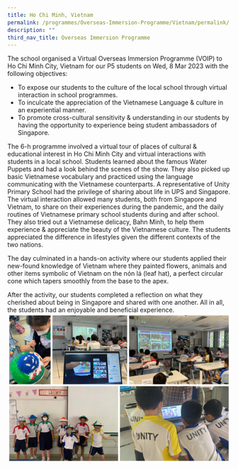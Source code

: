 ```yaml
---
title: Ho Chi Minh, Vietnam
permalink: /programmes/Overseas-Immersion-Programme/Vietnam/permalink/
description: ""
third_nav_title: Overseas Immersion Programme
---
```

The school organised a Virtual Overseas Immersion Programme (VOIP) to Ho Chi Minh City, Vietnam for our P5 students on Wed, 8 Mar 2023 with the following objectives:
* To expose our students to the culture of the local school through virtual interaction in school programmes.
* To inculcate the appreciation of the Vietnamese Language & culture in an experiential manner.
* To promote cross-cultural sensitivity & understanding in our students by having the opportunity to experience being student ambassadors of Singapore. 

The 6-h programme involved a virtual tour of places of cultural & educational interest in Ho Chi Minh City and virtual interactions with students in a local school. Students learned about the famous Water Puppets and had a look behind the scenes of the show. They also picked up basic Vietnamese vocabulary and practiced using the language communicating with the Vietnamese counterparts. A representative of Unity Primary School had the privilege of sharing about life in UPS and Singapore. The virtual interaction allowed many students, both from Singapore and Vietnam, to share on their experiences during the pandemic, and the daily routines of Vietnamese primary school students during and after school. They also tried out a Vietnamese delicacy, Bahn Minh, to help them experience & appreciate the beauty of the Vietnamese culture. The students appreciated the difference in lifestyles given the different contexts of the two nations.

The day culminated in a hands-on activity where our students applied their new-found knowledge of Vietnam where they painted flowers, animals and other items symbolic of Vietnam on the nón lá (leaf hat), a perfect circular cone which tapers smoothly from the base to the apex. 

After the activity, our students completed a reflection on what they cherished about being in Singapore and shared with one another. All in all, the students had an enjoyable and beneficial experience.
![](/images/Programmes/2023/OIP/2023%20voip%20vietnam.jpg)